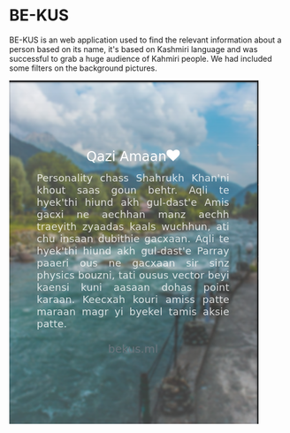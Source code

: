 # BE-KUS
BE-KUS is an web application used to find the relevant information about a person based on its name, it's based on Kashmiri 
language and was successful to grab a huge audience of Kahmiri people. We had included some filters on the background pictures.

<img src="/images/1.png" style = "text-align: center;">

